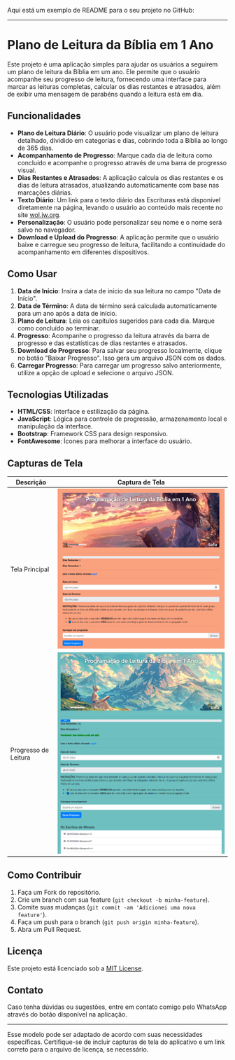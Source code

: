 Aqui está um exemplo de README para o seu projeto no GitHub:

---

# Plano de Leitura da Bíblia em 1 Ano

Este projeto é uma aplicação simples para ajudar os usuários a seguirem um plano de leitura da Bíblia em um ano. Ele permite que o usuário acompanhe seu progresso de leitura, fornecendo uma interface para marcar as leituras completas, calcular os dias restantes e atrasados, além de exibir uma mensagem de parabéns quando a leitura está em dia.

## Funcionalidades

- **Plano de Leitura Diário**: O usuário pode visualizar um plano de leitura detalhado, dividido em categorias e dias, cobrindo toda a Bíblia ao longo de 365 dias.
- **Acompanhamento de Progresso**: Marque cada dia de leitura como concluído e acompanhe o progresso através de uma barra de progresso visual.
- **Dias Restantes e Atrasados**: A aplicação calcula os dias restantes e os dias de leitura atrasados, atualizando automaticamente com base nas marcações diárias.
- **Texto Diário**: Um link para o texto diário das Escrituras está disponível diretamente na página, levando o usuário ao conteúdo mais recente no site [wol.jw.org](https://wol.jw.org/pt/wol/h/r5/lp-t).
- **Personalização**: O usuário pode personalizar seu nome e o nome será salvo no navegador.
- **Download e Upload do Progresso**: A aplicação permite que o usuário baixe e carregue seu progresso de leitura, facilitando a continuidade do acompanhamento em diferentes dispositivos.

## Como Usar

1. **Data de Início**: Insira a data de início da sua leitura no campo "Data de Início".
2. **Data de Término**: A data de término será calculada automaticamente para um ano após a data de início.
3. **Plano de Leitura**: Leia os capítulos sugeridos para cada dia. Marque como concluído ao terminar.
4. **Progresso**: Acompanhe o progresso da leitura através da barra de progresso e das estatísticas de dias restantes e atrasados.
5. **Download do Progresso**: Para salvar seu progresso localmente, clique no botão "Baixar Progresso". Isso gera um arquivo JSON com os dados.
6. **Carregar Progresso**: Para carregar um progresso salvo anteriormente, utilize a opção de upload e selecione o arquivo JSON.

## Tecnologias Utilizadas

- **HTML/CSS**: Interface e estilização da página.
- **JavaScript**: Lógica para controle de progressão, armazenamento local e manipulação da interface.
- **Bootstrap**: Framework CSS para design responsivo.
- **FontAwesome**: Ícones para melhorar a interface do usuário.

## Capturas de Tela

| Descrição       | Captura de Tela                                   |
| --------------- | ------------------------------------------------- |
| Tela Principal  | ![Tela Principal](./screenshots/tela_principal.png) |
| Progresso de Leitura | ![Progresso de Leitura](./screenshots/progresso_leitura.png) |

## Como Contribuir

1. Faça um Fork do repositório.
2. Crie um branch com sua feature (`git checkout -b minha-feature`).
3. Comite suas mudanças (`git commit -am 'Adicionei uma nova feature'`).
4. Faça um push para o branch (`git push origin minha-feature`).
5. Abra um Pull Request.

## Licença

Este projeto está licenciado sob a [MIT License](LICENSE).

## Contato

Caso tenha dúvidas ou sugestões, entre em contato comigo pelo WhatsApp através do botão disponível na aplicação.

---

Esse modelo pode ser adaptado de acordo com suas necessidades específicas. Certifique-se de incluir capturas de tela do aplicativo e um link correto para o arquivo de licença, se necessário.
